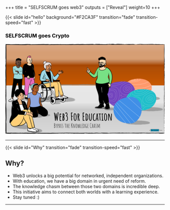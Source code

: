 +++
title = "SELFSCRUM goes web3"
outputs = ["Reveal"] 
weight=10
+++

{{< slide id="hello" background="#F2CA3F" transition="fade" transition-speed="fast" >}}

<h3 style="color: #000;">SELFSCRUM goes Crypto</h3>

![git](./welcome.png)

---

{{< slide id="Why"  transition="fade" transition-speed="fast" >}}

## Why?

* Web3 unlocks a big potential for networked, independent organizations.
* With education, we have a big domain in urgent need of reform.
* The knowledge chasm between those two domains is incredible deep.
* This initiative aims to connect both worlds with a learning experience.
* Stay tuned :)

---
